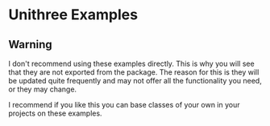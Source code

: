 # Unithree Examples

## Warning

I don't recommend using these examples directly. This is why you will see that they are not
exported from the package. The reason for this is they will be updated quite frequently and
may not offer all the functionality you need, or they may change. 

I recommend if you like this you can base classes of your own in your projects on these examples.
